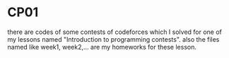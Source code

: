 # CP01
there are codes of some contests of codeforces which I solved for one of my lessons named "Introduction to programming contests". also the files named like week1, week2,... are my homeworks for these lesson.
